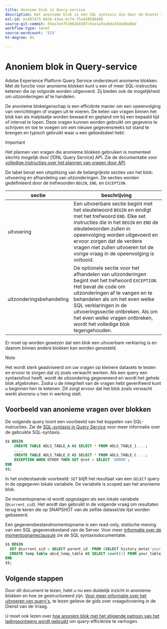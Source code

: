 ```yaml
---
title: Anoniem blok in Query-service
description: Het anonieme blok is een SQL syntaxis die door de Dienst van de Vraag van Adobe Experience Platform wordt gesteund, die u toestaat om een opeenvolging van vragen efficiënt uit te voeren
exl-id: ec497475-9d2b-43aa-bcf4-75a430590496
source-git-commit: d3ea7ee751962bb507c91e1afea0da35da60a66d
workflow-type: tm+mt
source-wordcount: '515'
ht-degree: 0%

---
```


# Anoniem blok in Query-service

Adobe Experience Platform Query Service ondersteunt anonieme blokken. Met de functie voor anonieme blokken kunt u een of meer SQL-instructies ketenen die op volgorde worden uitgevoerd. Zij bieden ook de mogelijkheid om uitzonderingen af te handelen.

De anonieme blokeigenschap is een efficiënte manier om een opeenvolging van verrichtingen of vragen uit te voeren. De keten van vragen binnen het blok kan als malplaatje worden bewaard en gepland om bij een bepaald tijd of interval te lopen. Deze vragen kunnen worden gebruikt om gegevens te schrijven en toe te voegen om een nieuwe gegevensreeks tot stand te brengen en typisch gebruikt waar u een gebiedsdeel hebt.

>[!IMPORTANT]
>
>Het plannen van vragen die anonieme blokken gebruiken is momenteel slechts mogelijk door [!DNL Query Service] API. Zie de documentatie voor [volledige instructies over het plannen van vragen door API](../api/scheduled-queries.md).

De tabel bevat een uitsplitsing van de belangrijkste secties van het blok: uitvoering en afhandeling van uitzonderingen. De secties worden gedefinieerd door de trefwoorden `BEGIN`, `END`, en `EXCEPTION`.

| sectie | beschrijving |
|---|---|
| uitvoering | Een uitvoerbare sectie begint met het sleutelwoord `BEGIN` en eindigt met het trefwoord `END`. Elke set instructies die in het `BEGIN` en `END` de sleutelwoorden zullen in opeenvolging worden uitgevoerd en ervoor zorgen dat de verdere vragen niet zullen uitvoeren tot de vorige vraag in de opeenvolging is voltooid. |
| uitzonderingsbehandeling | De optionele sectie voor het afhandelen van uitzonderingen begint met het trefwoord `EXCEPTION`. Het bevat de code om uitzonderingen af te vangen en te behandelen als om het even welke SQL verklaringen in de uitvoeringssectie ontbreken. Als om het even welke vragen ontbreken, wordt het volledige blok tegengehouden. |

Er moet op worden gewezen dat een blok een uitvoerbare verklaring is en daarom binnen andere blokken kan worden genesteld.

>[!NOTE]
>
> Het wordt sterk geadviseerd om uw vragen op kleinere datasets te testen en ervoor te zorgen dat zij zoals verwacht werken. Als een query een syntaxisfout heeft, wordt de uitzondering gegenereerd en wordt het gehele blok afgebroken. Zodra u de integriteit van de vragen hebt geverifieerd kunt u beginnen hen te ketenen. Dit zorgt ervoor dat het blok zoals verwacht werkt alvorens u hen in werking stelt.

## Voorbeeld van anonieme vragen over blokken

De volgende query toont een voorbeeld van het koppelen van SQL-instructies. Zie de [SQL-syntaxis in Query Service](../sql/syntax.md) voor meer informatie over de gebruikte SQL-syntaxis.

```SQL
$$ BEGIN
    CREATE TABLE ADLS_TABLE_A AS SELECT * FROM ADLS_TABLE_1....;
    ....
    CREATE TABLE ADLS_TABLE_D AS SELECT * FROM ADLS_TABLE_C....; 
    EXCEPTION WHEN OTHER THEN SET @ret = SELECT 'ERROR';
END
$$;
```

In het onderstaande voorbeeld: `SET` blijft het resultaat van een `SELECT` query in de opgegeven lokale variabele. De variabele is scoped aan het anonieme blok.

De momentopname-id wordt opgeslagen als een lokale variabele (`@current_sid`). Het wordt dan gebruikt in de volgende vraag om resultaten terug te keren die op SNAPSHOT van de zelfde dataset/de lijst worden gebaseerd.

Een gegevensbestandmomentopname is een read-only, statische mening van een SQL gegevensbestand van de Server. Voor meer [informatie over de momentopnameclausule](../sql/syntax.md#SNAPSHOT-clause) zie de SQL syntaxisdocumentatie.

```SQL
$$ BEGIN                                             
  SET @current_sid = SELECT parent_id  FROM (SELECT history_meta('your_table_name')) WHERE  is_current = true;
  CREATE temp table abcd_temp_table AS SELECT count(1) FROM your_table_name  SNAPSHOT SINCE @current_sid;                                                                                           
END
$$;
```

## Volgende stappen

Door dit document te lezen, hebt u nu een duidelijk inzicht in anonieme blokken en hoe ze gestructureerd zijn. [Voor meer informatie over het uitvoeren van query&#39;s](../best-practices/writing-queries.md), te lezen gelieve de gids over vraaguitvoering in de Dienst van de Vraag.

U moet ook lezen over [hoe anoniem blok met het stijgende patroon van het ladingsontwerp wordt gebruikt](./incremental-load.md) om query-efficiëntie te verhogen.
